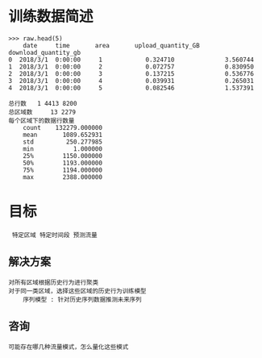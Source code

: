 # 训练数据简述
    >>> raw.head(5)
        date     time       area       upload_quantity_GB  download_quantity_gb 
    0  2018/3/1  0:00:00     1            0.324710              3.560744  
    1  2018/3/1  0:00:00     2            0.072757              0.830950  
    2  2018/3/1  0:00:00     3            0.137215              0.536776  
    3  2018/3/1  0:00:00     4            0.039931              0.265031  
    4  2018/3/1  0:00:00     5            0.082546              1.537391  

    总行数   1 4413 8200
    总区域数     13 2279
    每个区域下的数据行数量
        count    132279.000000
        mean       1089.652931
        std         250.277985
        min           1.000000
        25%        1150.000000
        50%        1193.000000
        75%        1194.000000
        max        2388.000000

# 目标
     特定区域 特定时间段 预测流量
## 解决方案
    对所有区域根据历史行为进行聚类
    对于同一类区域，选择这些区域的历史行为训练模型
        序列模型 : 针对历史序列数据推测未来序列
## 咨询
    可能存在哪几种流量模式，怎么量化这些模式

    
    


    